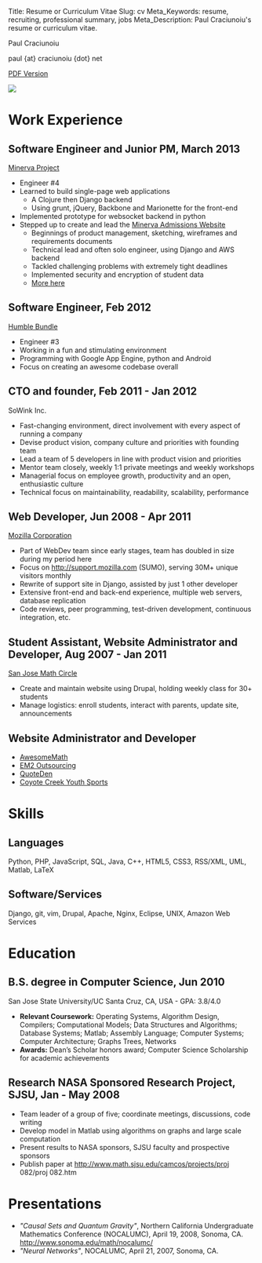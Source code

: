 Title: Resume or Curriculum Vitae
Slug: cv
Meta_Keywords: resume, recruiting, professional summary, jobs
Meta_Description: Paul Craciunoiu's resume or curriculum vitae.

Paul Craciunoiu

paul {at} craciunoiu {dot} net

[PDF Version](/static/files/resume.pdf)

<a href='http://vizualize.me/ObD7QOQisO?r=ObD7QOQisO' title="Paul Craciunoiu's infographic CV on vizualize.me"><img src='http://vizualize.me/media/img/socialicons/viewmyviz.png'/></a>


Work Experience
===============

Software Engineer and Junior PM, March 2013
---------------------------
[Minerva Project](http://www.minervaproject.com/)

* Engineer #4
* Learned to build single-page web applications
	* A Clojure then Django backend
	* Using grunt, jQuery, Backbone and Marionette for the front-end
* Implemented prototype for websocket backend in python
* Stepped up to create and lead the [Minerva Admissions Website](https://minerva.kgi.edu/)
	* Beginnings of product management, sketching, wireframes and requirements documents
	* Technical lead and often solo engineer, using Django and AWS backend
	* Tackled challenging problems with extremely tight deadlines
	* Implemented security and encryption of student data
	* [More here](/pitch/#i-can-efficiently-deliver-on-tight-deadlines)

Software Engineer, Feb 2012
---------------------------
[Humble Bundle](http://humblebundle.com)

* Engineer #3
* Working in a fun and stimulating environment
* Programming with Google App Engine, python and Android
* Focus on creating an awesome codebase overall

CTO and founder, Feb 2011 - Jan 2012
------------------------------------
SoWink Inc.

* Fast-changing environment, direct involvement with every aspect of running a company
* Devise product vision, company culture and priorities with founding team
* Lead a team of 5 developers in line with product vision and priorities
* Mentor team closely, weekly 1:1 private meetings and weekly workshops
* Managerial focus on employee growth, productivity and an open, enthusiastic culture
* Technical focus on maintainability, readability, scalability, performance

Web Developer, Jun 2008 - Apr 2011
----------------------------------
[Mozilla Corporation](http://www.mozilla.com)

* Part of WebDev team since early stages, team has doubled in size during my period here
* Focus on http://support.mozilla.com (SUMO), serving 30M+ unique visitors monthly
* Rewrite of support site in Django, assisted by just 1 other developer
* Extensive front-end and back-end experience, multiple web servers, database replication
* Code reviews, peer programming, test-driven development, continuous integration, etc.

Student Assistant, Website Administrator and Developer, Aug 2007 - Jan 2011
---------------------------------------------------------------------------
[San Jose Math Circle](http://sanjosemathcircle.org)

* Create and maintain website using Drupal, holding weekly class for 30+ students
* Manage logistics: enroll students, interact with parents, update site, announcements

Website Administrator and Developer
-----------------------------------

* [AwesomeMath](http://awesomemath.org)
* [EM2 Outsourcing](http://em2-outsourcing.com)
* [QuoteDen](http://quoteden.net)
* [Coyote Creek Youth Sports](http://ccys.com)


Skills 
======

Languages
---------
Python, PHP, JavaScript, SQL, Java, C++, HTML5, CSS3, RSS/XML, UML, Matlab, LaTeX

Software/Services
-----------------
Django, git, vim, Drupal, Apache, Nginx, Eclipse, UNIX, Amazon Web Services


Education
=========

B.S. degree in Computer Science, Jun 2010
-----------------------------------------
San Jose State University/UC Santa Cruz, CA, USA - GPA: 3.8/4.0

* __Relevant Coursework:__ Operating Systems, Algorithm Design, Compilers; Computational Models; Data Structures and Algorithms; Database Systems; Matlab; Assembly Language; Computer Systems; Computer Architecture; Graphs Trees, Networks
* __Awards:__ Dean’s Scholar honors award; Computer Science Scholarship for academic achievements


Research NASA Sponsored Research Project, SJSU, Jan - May 2008
--------------------------------------------------------------
* Team leader of a group of five; coordinate meetings, discussions, code writing
* Develop model in Matlab using algorithms on graphs and large scale computation
* Present results to NASA sponsors, SJSU faculty and prospective sponsors
* Publish paper at http://www.math.sjsu.edu/camcos/projects/proj 082/proj 082.htm


Presentations
=============

* _"Causal Sets and Quantum Gravity"_, Northern California Undergraduate Mathematics Conference (NOCALUMC), April 19, 2008, Sonoma, CA. http://www.sonoma.edu/math/nocalumc/
* _"Neural Networks"_, NOCALUMC, April 21, 2007, Sonoma, CA.
